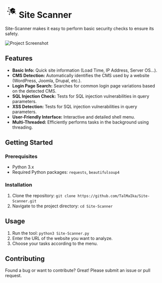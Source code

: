 # ![icon](src/icons8-security-scan-45.png)Site Scanner

Site-Scanner makes it easy to perform basic security checks to ensure its safety. 

![Project Screenshot](Runtime.gif)

## Features

- **Basic Info:** Quick site information (Load Time, IP Address, Server OS...).
- **CMS Detection:** Automatically identifies the CMS used by a website (WordPress, Joomla, Drupal, etc.).
- **Login Page Search:** Searches for common login page variations based on the detected CMS.
- **SQL Injection Check:** Tests for SQL injection vulnerabilities in query parameters.
- **XSS Detection:** Tests for SQL injection vulnerabilities in query parameters.
- **User-Friendly Interface:** Interactive and detailed shell menu.
- **Multi-Threaded:** Efficiently performs tasks in the background using threading.

## Getting Started

### Prerequisites

- Python 3.x
- Required Python packages: `requests`, `beautifulsoup4`

### Installation

1. Clone the repository: `git clone https://github.com/TalMaIka/Site-Scanner.git`
2. Navigate to the project directory: `cd Site-Scanner`

## Usage

1. Run the tool: `python3 Site-Scanner.py`
2. Enter the URL of the website you want to analyze.
4. Choose your tasks according to the menu.

## Contributing

Found a bug or want to contribute? Great! Please submit an issue or pull request.
